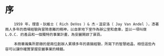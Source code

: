 # 序

        1959 年，理查・狄維士（ Rich DeVos ）& 杰・溫安洛（ Jay Van Andel ），憑著兩人多年的商場經驗與冒險患難的精神，以自家地下室作為辦公室和倉庫，並以一項叫做 L.O.C. 的產品和一個獨特的事業計畫，為安麗開啟了扉頁。

        本冊華瀚集所節錄的是兩位創辦人累積多年的直銷經驗，所寫下的智慧結晶，相信這些內容可以讓你確實掌握安麗事業的精髓。

